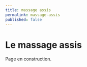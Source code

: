 ```yaml
---
title: massage assis
permalink: massage-assis
published: false
---
```


# Le massage assis

Page en construction.

